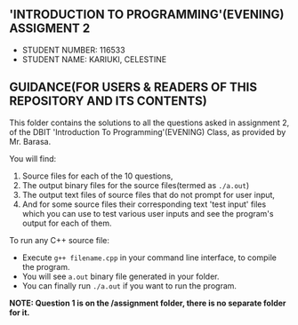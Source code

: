 ## 'INTRODUCTION TO PROGRAMMING'(EVENING) ASSIGMENT 2
- STUDENT NUMBER: 116533
- STUDENT NAME: KARIUKI, CELESTINE

## GUIDANCE(FOR USERS & READERS OF THIS REPOSITORY AND ITS CONTENTS)

This folder contains the solutions to all the questions asked in 
assignment 2, of the DBIT 'Introduction To Programming'(EVENING) Class,
as provided by Mr. Barasa.

You will find:
1. Source files for each of the 10 questions, 
2. The output binary files for the source files(termed as ``./a.out``)
2. The output text files of source files that do not prompt for user input,
3. And for some source files their corresponding text 'test input' files which you can use to test various user inputs and see the program's output for each of them.


To run any C++ source file:
- Execute ``g++ filename.cpp`` in your command line interface, to compile the program.
- You will see ``a.out`` binary file generated in your folder.
- You can finally run ``./a.out`` if you want to run the program.

**NOTE: Question 1 is on the /assignment folder, there is no separate folder for it.**